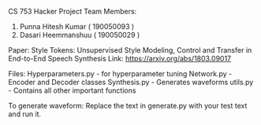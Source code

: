 
CS 753 Hacker Project
Team Members:
1) Punna Hitesh Kumar ( 190050093 )
2) Dasari Heemmanshuu ( 190050029 )

Paper: Style Tokens: Unsupervised Style Modeling, Control and Transfer in End-to-End Speech Synthesis
Link: https://arxiv.org/abs/1803.09017 

Files: 
Hyperparameters.py - for hyperparameter tuning
Network.py - Encoder and Decoder classes
Synthesis.py - Generates waveforms
utils.py - Contains all other important functions

To generate waveform: Replace the text in generate.py with your test text and run it. 
